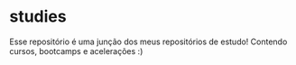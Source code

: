 # studies

Esse repositório é uma junção dos meus repositórios de estudo! Contendo cursos, bootcamps e acelerações :)  
